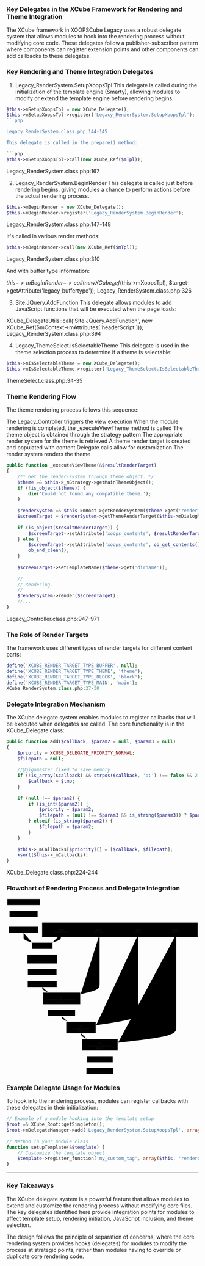 
### Key Delegates in the XCube Framework for Rendering and Theme Integration

The XCube framework in XOOPSCube Legacy uses a robust delegate system that allows modules to hook into the rendering process without modifying core code. These delegates follow a publisher-subscriber pattern where components can register extension points and other components can add callbacks to these delegates.

### Key Rendering and Theme Integration Delegates


1. Legacy_RenderSystem.SetupXoopsTpl
This delegate is called during the initialization of the template engine (Smarty), allowing modules to modify or extend the template engine before rendering begins.

```php
$this->mSetupXoopsTpl = new XCube_Delegate();  
$this->mSetupXoopsTpl->register('Legacy_RenderSystem.SetupXoopsTpl');
```php

Legacy_RenderSystem.class.php:144-145

This delegate is called in the prepare() method:

```php
$this->mSetupXoopsTpl->call(new XCube_Ref($mTpl));
```

Legacy_RenderSystem.class.php:167

2. Legacy_RenderSystem.BeginRender
This delegate is called just before rendering begins, giving modules a chance to perform actions before the actual rendering process.

```php
$this->mBeginRender = new XCube_Delegate();  
$this->mBeginRender->register('Legacy_RenderSystem.BeginRender');
```

Legacy_RenderSystem.class.php:147-148

It's called in various render methods:

```php
$this->mBeginRender->call(new XCube_Ref($mTpl));
```

Legacy_RenderSystem.class.php:310

And with buffer type information:

$this->mBeginRender->call(new XCube_Ref($this->mXoopsTpl), $target->getAttribute('legacy_buffertype'));
Legacy_RenderSystem.class.php:326

3. Site.JQuery.AddFunction
This delegate allows modules to add JavaScript functions that will be executed when the page loads:

XCube_DelegateUtils::call('Site.JQuery.AddFunction', new XCube_Ref($mContext->mAttributes['headerScript']));
Legacy_RenderSystem.class.php:394

4. Legacy_ThemeSelect.IsSelectableTheme
This delegate is used in the theme selection process to determine if a theme is selectable:

```php
$this->mIsSelectableTheme = new XCube_Delegate();  
$this->mIsSelectableTheme->register('Legacy_ThemeSelect.IsSelectableTheme');
```

ThemeSelect.class.php:34-35


### Theme Rendering Flow

The theme rendering process follows this sequence:

The Legacy_Controller triggers the view execution
When the module rendering is completed, the _executeViewTheme method is called
The theme object is obtained through the strategy pattern
The appropriate render system for the theme is retrieved
A theme render target is created and populated with content
Delegate calls allow for customization
The render system renders the theme

```php
public function _executeViewTheme(&$resultRenderTarget)  
{  
    /** Get the render-system through theme object. */  
    $theme =& $this->_mStrategy->getMainThemeObject();  
    if (!is_object($theme)) {  
        die('Could not found any compatible theme.');  
    }  
  
    $renderSystem =& $this->mRoot->getRenderSystem($theme->get('render_system'));  
    $screenTarget = $renderSystem->getThemeRenderTarget($this->mDialogMode);  
  
    if (is_object($resultRenderTarget)) {  
        $screenTarget->setAttribute('xoops_contents', $resultRenderTarget->getResult());  
    } else {  
        $screenTarget->setAttribute('xoops_contents', ob_get_contents());  
        ob_end_clean();  
    }  
  
    $screenTarget->setTemplateName($theme->get('dirname'));  
  
    //  
    // Rendering.  
    //  
    $renderSystem->render($screenTarget);  
    //...  
}
```

Legacy_Controller.class.php:947-971

### The Role of Render Targets

The framework uses different types of render targets for different content parts:

```php
define('XCUBE_RENDER_TARGET_TYPE_BUFFER', null);  
define('XCUBE_RENDER_TARGET_TYPE_THEME', 'theme');  
define('XCUBE_RENDER_TARGET_TYPE_BLOCK', 'block');  
define('XCUBE_RENDER_TARGET_TYPE_MAIN', 'main');
XCube_RenderSystem.class.php:27-30
```

### Delegate Integration Mechanism

The XCube delegate system enables modules to register callbacks that will be executed when delegates are called. The core functionality is in the XCube_Delegate class:

```php
public function add($callback, $param2 = null, $param3 = null)  
{  
    $priority = XCUBE_DELEGATE_PRIORITY_NORMAL;  
    $filepath = null;  
  
    //@gigamaster fixed to save memory  
    if (!is_array($callback) && strpos($callback, '::') !== false && 2 === count($tmp = explode('::', $callback))) {  
        $callback = $tmp;  
    }  
  
    if (null !== $param2) {  
        if (is_int($param2)) {  
            $priority = $param2;  
            $filepath = (null !== $param3 && is_string($param3)) ? $param3 : null;  
        } elseif (is_string($param2)) {  
            $filepath = $param2;  
        }  
    }  
  
    $this->_mCallbacks[$priority][] = [$callback, $filepath];  
    ksort($this->_mCallbacks);  
}
```

XCube_Delegate.class.php:224-244


### Flowchart of Rendering Process and Delegate Integration




<svg xmlns="http://www.w3.org/2000/svg" id="mermaid-bl0rvl9eg9u" aria-roledescription="flowchart-v2" class="flowchart" style="max-width:1695.8687744140625px" viewBox="0 0 1695.869 1560"><marker id="mermaid-bl0rvl9eg9u_flowchart-v2-crossEnd" class="marker cross flowchart-v2" markerHeight="11" markerUnits="userSpaceOnUse" markerWidth="11" orient="auto" refX="12" refY="5.2" viewBox="0 0 11 11"/><g class="root"><g class="clusters"><g id="subGraph0" class="cluster" data-look="classic"><path d="M315.281 216h1372.588v128H315.281z"/><foreignObject width="184.063" height="24" class="cluster-label" transform="translate(909.544 216)"><div style="display:table-cell;white-space:nowrap;line-height:1.5;max-width:200px;text-align:center"><span class="nodeLabel"><p>Module Integration Points</p></span></div></foreignObject></g></g><g class="edgePaths"><path id="L_A_B_0" marker-end="url(#mermaid-bl0rvl9eg9u_flowchart-v2-pointEnd)" d="M151.4 62v46" class="edge-thickness-normal edge-pattern-solid edge-thickness-normal edge-pattern-solid flowchart-link"/><path id="L_B_C_0" marker-end="url(#mermaid-bl0rvl9eg9u_flowchart-v2-pointEnd)" d="M151.4 166v83" class="edge-thickness-normal edge-pattern-solid edge-thickness-normal edge-pattern-solid flowchart-link"/><path id="L_C_D_0" marker-end="url(#mermaid-bl0rvl9eg9u_flowchart-v2-pointEnd)" d="M151.4 307v35c0 10.333 0 18.667 12.541 26.799 12.54 8.132 37.622 16.064 50.162 20.029l12.541 3.966" class="edge-thickness-normal edge-pattern-solid edge-thickness-normal edge-pattern-solid flowchart-link"/><path id="L_D_E_0" marker-end="url(#mermaid-bl0rvl9eg9u_flowchart-v2-pointEnd)" d="M315.841 448v46" class="edge-thickness-normal edge-pattern-solid edge-thickness-normal edge-pattern-solid flowchart-link"/><path id="L_E_F_0" marker-end="url(#mermaid-bl0rvl9eg9u_flowchart-v2-pointEnd)" d="M315.841 576v46" class="edge-thickness-normal edge-pattern-solid edge-thickness-normal edge-pattern-solid flowchart-link"/><path id="L_F_G_0" marker-end="url(#mermaid-bl0rvl9eg9u_flowchart-v2-pointEnd)" d="M315.841 680v46" class="edge-thickness-normal edge-pattern-solid edge-thickness-normal edge-pattern-solid flowchart-link"/><path id="L_G_H_0" marker-end="url(#mermaid-bl0rvl9eg9u_flowchart-v2-pointEnd)" d="M315.841 784v4.167c0 4.166 0 12.5 8.767 20.562 8.767 8.063 26.302 15.855 35.069 19.751l8.768 3.896" class="edge-thickness-normal edge-pattern-solid edge-thickness-normal edge-pattern-solid flowchart-link"/><path id="L_H_I_0" marker-end="url(#mermaid-bl0rvl9eg9u_flowchart-v2-pointEnd)" d="M486.869 936v46" class="edge-thickness-normal edge-pattern-solid edge-thickness-normal edge-pattern-solid flowchart-link"/><path id="L_I_J_0" marker-end="url(#mermaid-bl0rvl9eg9u_flowchart-v2-pointEnd)" d="M486.869 1040v4.167c0 4.166 0 12.5 8.767 20.562 8.767 8.063 26.302 15.855 35.069 19.751l8.768 3.896" class="edge-thickness-normal edge-pattern-solid edge-thickness-normal edge-pattern-solid flowchart-link"/><path id="L_J_K_0" marker-end="url(#mermaid-bl0rvl9eg9u_flowchart-v2-pointEnd)" d="M657.897 1192v4.167c0 4.166 0 12.5 8.555 20.557 8.556 8.057 25.666 15.839 34.222 19.729l8.555 3.891" class="edge-thickness-normal edge-pattern-solid edge-thickness-normal edge-pattern-solid flowchart-link"/><path id="L_K_L_0" marker-end="url(#mermaid-bl0rvl9eg9u_flowchart-v2-pointEnd)" d="M825.016 1344v46" class="edge-thickness-normal edge-pattern-solid edge-thickness-normal edge-pattern-solid flowchart-link"/><path id="L_L_M_0" marker-end="url(#mermaid-bl0rvl9eg9u_flowchart-v2-pointEnd)" d="M825.016 1448v46" class="edge-thickness-normal edge-pattern-solid edge-thickness-normal edge-pattern-solid flowchart-link"/><path id="L_N_H_0" marker-end="url(#mermaid-bl0rvl9eg9u_flowchart-v2-pointEnd)" d="M822.338 319v438c0 17.333 0 34.667-27.887 49.651-27.886 14.984-83.659 27.619-111.545 33.937l-27.886 6.318" class="edge-thickness-normal edge-pattern-dotted edge-thickness-normal edge-pattern-solid flowchart-link"/><path id="L_O_J_0" marker-end="url(#mermaid-bl0rvl9eg9u_flowchart-v2-pointEnd)" d="M1164.394 319v694c0 17.333 0 34.667-62.09 52.65-62.091 17.983-186.271 36.617-248.361 45.933l-62.09 9.317" class="edge-thickness-normal edge-pattern-dotted edge-thickness-normal edge-pattern-solid flowchart-link"/><path id="L_P_K_0" marker-end="url(#mermaid-bl0rvl9eg9u_flowchart-v2-pointEnd)" d="M1498.631 319v822c0 25.333 0 50.667-85.535 72.984-85.535 22.317-256.604 41.618-342.139 51.268l-85.535 9.65" class="edge-thickness-normal edge-pattern-dotted edge-thickness-normal edge-pattern-solid flowchart-link"/><path id="L_Q_D_0" marker-end="url(#mermaid-bl0rvl9eg9u_flowchart-v2-pointEnd)" d="M480.281 319v25c0 8.333 0 16.667-12.54 24.799-12.541 8.132-37.623 16.064-50.163 20.029l-12.541 3.966" class="edge-thickness-normal edge-pattern-dotted edge-thickness-normal edge-pattern-solid flowchart-link"/></g><g class="edgeLabels"><g class="edgeLabel"><foreignObject width="0" height="0" class="label"><div class="labelBkg" style="display:table-cell;white-space:nowrap;line-height:1.5;max-width:200px;text-align:center"><span class="edgeLabel"/></div></foreignObject></g><g class="edgeLabel"><foreignObject width="0" height="0" class="label"><div class="labelBkg" style="display:table-cell;white-space:nowrap;line-height:1.5;max-width:200px;text-align:center"><span class="edgeLabel"/></div></foreignObject></g><g class="edgeLabel"><foreignObject width="0" height="0" class="label"><div class="labelBkg" style="display:table-cell;white-space:nowrap;line-height:1.5;max-width:200px;text-align:center"><span class="edgeLabel"/></div></foreignObject></g><g class="edgeLabel"><foreignObject width="0" height="0" class="label"><div class="labelBkg" style="display:table-cell;white-space:nowrap;line-height:1.5;max-width:200px;text-align:center"><span class="edgeLabel"/></div></foreignObject></g><g class="edgeLabel"><foreignObject width="0" height="0" class="label"><div class="labelBkg" style="display:table-cell;white-space:nowrap;line-height:1.5;max-width:200px;text-align:center"><span class="edgeLabel"/></div></foreignObject></g><g class="edgeLabel"><foreignObject width="0" height="0" class="label"><div class="labelBkg" style="display:table-cell;white-space:nowrap;line-height:1.5;max-width:200px;text-align:center"><span class="edgeLabel"/></div></foreignObject></g><g class="edgeLabel"><foreignObject width="0" height="0" class="label"><div class="labelBkg" style="display:table-cell;white-space:nowrap;line-height:1.5;max-width:200px;text-align:center"><span class="edgeLabel"/></div></foreignObject></g><g class="edgeLabel"><foreignObject width="0" height="0" class="label"><div class="labelBkg" style="display:table-cell;white-space:nowrap;line-height:1.5;max-width:200px;text-align:center"><span class="edgeLabel"/></div></foreignObject></g><g class="edgeLabel"><foreignObject width="0" height="0" class="label"><div class="labelBkg" style="display:table-cell;white-space:nowrap;line-height:1.5;max-width:200px;text-align:center"><span class="edgeLabel"/></div></foreignObject></g><g class="edgeLabel"><foreignObject width="0" height="0" class="label"><div class="labelBkg" style="display:table-cell;white-space:nowrap;line-height:1.5;max-width:200px;text-align:center"><span class="edgeLabel"/></div></foreignObject></g><g class="edgeLabel"><foreignObject width="0" height="0" class="label"><div class="labelBkg" style="display:table-cell;white-space:nowrap;line-height:1.5;max-width:200px;text-align:center"><span class="edgeLabel"/></div></foreignObject></g><g class="edgeLabel"><foreignObject width="0" height="0" class="label"><div class="labelBkg" style="display:table-cell;white-space:nowrap;line-height:1.5;max-width:200px;text-align:center"><span class="edgeLabel"/></div></foreignObject></g><g class="edgeLabel"><foreignObject width="0" height="0" class="label"><div class="labelBkg" style="display:table-cell;white-space:nowrap;line-height:1.5;max-width:200px;text-align:center"><span class="edgeLabel"/></div></foreignObject></g><g class="edgeLabel"><foreignObject width="0" height="0" class="label"><div class="labelBkg" style="display:table-cell;white-space:nowrap;line-height:1.5;max-width:200px;text-align:center"><span class="edgeLabel"/></div></foreignObject></g><g class="edgeLabel"><foreignObject width="0" height="0" class="label"><div class="labelBkg" style="display:table-cell;white-space:nowrap;line-height:1.5;max-width:200px;text-align:center"><span class="edgeLabel"/></div></foreignObject></g><g class="edgeLabel"><foreignObject width="0" height="0" class="label"><div class="labelBkg" style="display:table-cell;white-space:nowrap;line-height:1.5;max-width:200px;text-align:center"><span class="edgeLabel"/></div></foreignObject></g></g><g class="nodes"><g id="flowchart-A-0" class="node default"><path d="M-143.4-27h286.8v54h-286.8z" class="basic label-container" transform="translate(151.4 35)"/><g class="label" transform="translate(38 23)"><rect/><foreignObject width="226.8" height="24"><div style="display:table;white-space:break-spaces;line-height:1.5;max-width:200px;text-align:center;width:200px"><span class="nodeLabel"><p>Legacy_Controller.executeView()</p></span></div></foreignObject></g></g><g id="flowchart-B-1" class="node default"><path d="M-123.75-27h247.5v54h-247.5z" class="basic label-container" transform="translate(151.4 139)"/><g class="label" transform="translate(57.65 127)"><rect/><foreignObject width="187.5" height="24"><div style="display:table-cell;white-space:nowrap;line-height:1.5;max-width:200px;text-align:center"><span class="nodeLabel"><p>Module Content Rendered</p></span></div></foreignObject></g></g><g id="flowchart-C-3" class="node default"><path d="M-128.881-27h257.762v54h-257.762z" class="basic label-container" transform="translate(151.4 280)"/><g class="label" transform="translate(52.519 268)"><rect/><foreignObject width="197.762" height="24"><div style="display:table-cell;white-space:nowrap;line-height:1.5;max-width:200px;text-align:center"><span class="nodeLabel"><p>_executeViewTheme() called</p></span></div></foreignObject></g></g><g id="flowchart-D-5" class="node default"><path d="M-91.181-27H91.182v54H-91.181z" class="basic label-container" transform="translate(315.84 421)"/><g class="label" transform="translate(254.66 409)"><rect/><foreignObject width="122.363" height="24"><div style="display:table-cell;white-space:nowrap;line-height:1.5;max-width:200px;text-align:center"><span class="nodeLabel"><p>Get theme object</p></span></div></foreignObject></g></g><g id="flowchart-E-7" class="node default"><path d="M-130-39h260v78h-260z" class="basic label-container" transform="translate(315.84 537)"/><g class="label" transform="translate(215.84 513)"><rect/><foreignObject width="200" height="48"><div style="display:table;white-space:break-spaces;line-height:1.5;max-width:200px;text-align:center;width:200px"><span class="nodeLabel"><p>Get render system for theme</p></span></div></foreignObject></g></g><g id="flowchart-F-9" class="node default"><path d="M-126.294-27h252.588v54h-252.588z" class="basic label-container" transform="translate(315.84 653)"/><g class="label" transform="translate(219.547 641)"><rect/><foreignObject width="192.588" height="24"><div style="display:table-cell;white-space:nowrap;line-height:1.5;max-width:200px;text-align:center"><span class="nodeLabel"><p>Create theme render target</p></span></div></foreignObject></g></g><g id="flowchart-G-11" class="node default"><path d="M-127.756-27h255.512v54h-255.512z" class="basic label-container" transform="translate(315.84 757)"/><g class="label" transform="translate(218.084 745)"><rect/><foreignObject width="195.512" height="24"><div style="display:table-cell;white-space:nowrap;line-height:1.5;max-width:200px;text-align:center"><span class="nodeLabel"><p>Set content in render target</p></span></div></foreignObject></g></g><g id="flowchart-H-13" class="node default"><path d="M-164.25-51h328.5V51h-328.5z" class="basic label-container" transform="translate(486.869 885)"/><g class="label" transform="translate(352.619 849)"><rect/><foreignObject width="268.5" height="72"><div style="display:table;white-space:break-spaces;line-height:1.5;max-width:200px;text-align:center;width:200px"><span class="nodeLabel"><p>Call Legacy_RenderSystem.SetupXoopsTpl delegate</p></span></div></foreignObject></g></g><g id="flowchart-I-15" class="node default"><path d="M-119.25-27h238.5v54h-238.5z" class="basic label-container" transform="translate(486.869 1013)"/><g class="label" transform="translate(397.619 1001)"><rect/><foreignObject width="178.5" height="24"><div style="display:table-cell;white-space:nowrap;line-height:1.5;max-width:200px;text-align:center"><span class="nodeLabel"><p>Set up template variables</p></span></div></foreignObject></g></g><g id="flowchart-J-17" class="node default"><path d="M-130-51h260V51h-260z" class="basic label-container" transform="translate(657.897 1141)"/><g class="label" transform="translate(557.897 1105)"><rect/><foreignObject width="200" height="72"><div style="display:table;white-space:break-spaces;line-height:1.5;max-width:200px;text-align:center;width:200px"><span class="nodeLabel"><p>Call Site.JQuery.AddFunction delegate</p></span></div></foreignObject></g></g><g id="flowchart-K-19" class="node default"><path d="M-156.431-51h312.863V51h-312.863z" class="basic label-container" transform="translate(825.016 1293)"/><g class="label" transform="translate(698.584 1257)"><rect/><foreignObject width="252.863" height="72"><div style="display:table;white-space:break-spaces;line-height:1.5;max-width:200px;text-align:center;width:200px"><span class="nodeLabel"><p>Call Legacy_RenderSystem.BeginRender delegate</p></span></div></foreignObject></g></g><g id="flowchart-L-21" class="node default"><path d="M-113.213-27h226.425v54h-226.425z" class="basic label-container" transform="translate(825.016 1421)"/><g class="label" transform="translate(741.803 1409)"><rect/><foreignObject width="166.425" height="24"><div style="display:table-cell;white-space:nowrap;line-height:1.5;max-width:200px;text-align:center"><span class="nodeLabel"><p>Render theme template</p></span></div></foreignObject></g></g><g id="flowchart-M-23" class="node default"><path d="M-118.7-27h237.4v54h-237.4z" class="basic label-container" transform="translate(825.016 1525)"/><g class="label" transform="translate(736.316 1513)"><rect/><foreignObject width="177.4" height="24"><div style="display:table-cell;white-space:nowrap;line-height:1.5;max-width:200px;text-align:center"><span class="nodeLabel"><p>Output rendered content</p></span></div></foreignObject></g></g><g id="flowchart-N-24" class="node default"><path d="M-162.056-39h324.113v78h-324.113z" class="basic label-container" transform="translate(822.338 280)"/><g class="label" transform="translate(690.281 256)"><rect/><foreignObject width="264.113" height="48"><div style="display:table;white-space:break-spaces;line-height:1.5;max-width:200px;text-align:center;width:200px"><span class="nodeLabel"><p>Module hooks into Legacy_RenderSystem.SetupXoopsTpl</p></span></div></foreignObject></g></g><g id="flowchart-O-25" class="node default"><path d="M-130-39h260v78h-260z" class="basic label-container" transform="translate(1164.394 280)"/><g class="label" transform="translate(1064.394 256)"><rect/><foreignObject width="200" height="48"><div style="display:table;white-space:break-spaces;line-height:1.5;max-width:200px;text-align:center;width:200px"><span class="nodeLabel"><p>Module hooks into Site.JQuery.AddFunction</p></span></div></foreignObject></g></g><g id="flowchart-P-26" class="node default"><path d="M-154.238-39h308.475v78h-308.475z" class="basic label-container" transform="translate(1498.631 280)"/><g class="label" transform="translate(1374.394 256)"><rect/><foreignObject width="248.475" height="48"><div style="display:table;white-space:break-spaces;line-height:1.5;max-width:200px;text-align:center;width:200px"><span class="nodeLabel"><p>Module hooks into Legacy_RenderSystem.BeginRender</p></span></div></foreignObject></g></g><g id="flowchart-Q-27" class="node default"><path d="M-130-39h260v78h-260z" class="basic label-container" transform="translate(480.281 280)"/><g class="label" transform="translate(380.281 256)"><rect/><foreignObject width="200" height="48"><div style="display:table;white-space:break-spaces;line-height:1.5;max-width:200px;text-align:center;width:200px"><span class="nodeLabel"><p>Module hooks into Theme Selection</p></span></div></foreignObject></g></g></g></g></svg>


### Example Delegate Usage for Modules

To hook into the rendering process, modules can register callbacks with these delegates in their initialization:

```php
// Example of a module hooking into the template setup  
$root =& XCube_Root::getSingleton();  
$root->mDelegateManager->add('Legacy_RenderSystem.SetupXoopsTpl', array($this, 'setupTemplate'));  
  
// Method in your module class  
function setupTemplate(&$template) {  
    // Customize the template object  
    $template->register_function('my_custom_tag', array($this, 'renderCustomTag'));  
}
```

---

### Key Takeaways

The XCube delegate system is a powerful feature that allows modules to extend and customize the rendering process without modifying core files. The key delegates identified here provide integration points for modules to affect template setup, rendering initiation, JavaScript inclusion, and theme selection.

The design follows the principle of separation of concerns, where the core rendering system provides hooks (delegates) for modules to modify the process at strategic points, rather than modules having to override or duplicate core rendering code.